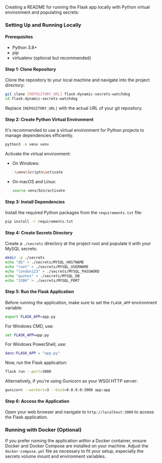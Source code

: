 Creating a README for running the Flask app locally with Python virtual environment and populating secrets:

### Setting Up and Running Locally

#### Prerequisites

- Python 3.8+
- pip
- virtualenv (optional but recommended)

#### Step 1: Clone Repository

Clone the repository to your local machine and navigate into the project directory:

```bash
git clone [REPOSITORY_URL] flask-dynamic-secrets-watchdog
cd flask-dynamic-secrets-watchdog
```

Replace `[REPOSITORY_URL]` with the actual URL of your git repository.

#### Step 2: Create Python Virtual Environment

It's recommended to use a virtual environment for Python projects to manage dependencies efficiently.

```bash
python3 -m venv venv
```

Activate the virtual environment:

- On Windows:
  ```bash
  .\venv\Scripts\activate
  ```
- On macOS and Linux:
  ```bash
  source venv/bin/activate
  ```

#### Step 3: Install Dependencies

Install the required Python packages from the `requirements.txt` file:

```bash
pip install -r requirements.txt
```

#### Step 4: Create Secrets Directory

Create a `./secrets` directory at the project root and populate it with your MySQL secrets:

```bash
mkdir -p ./secrets
echo "db" > ./secrets/MYSQL_HOSTNAME
echo "root" > ./secrets/MYSQL_USERNAME
echo "london123" > ./secrets/MYSQL_PASSWORD
echo "quotes" > ./secrets/MYSQL_DB
echo "3306" > ./secrets/MYSQL_PORT
```

#### Step 5: Run the Flask Application

Before running the application, make sure to set the `FLASK_APP` environment variable:

```bash
export FLASK_APP=app.py
```

For Windows CMD, use:

```cmd
set FLASK_APP=app.py
```

For Windows PowerShell, use:

```powershell
$env:FLASK_APP = "app.py"
```

Now, run the Flask application:

```bash
flask run --port=3000
```

Alternatively, if you're using Gunicorn as your WSGI HTTP server:

```bash
gunicorn --workers=3 --bind=0.0.0.0:3000 app:app
```

#### Step 6: Access the Application

Open your web browser and navigate to `http://localhost:3000` to access the Flask application. 

### Running with Docker (Optional)

If you prefer running the application within a Docker container, ensure Docker and Docker Compose are installed on your machine. Adjust the `docker-compose.yml` file as necessary to fit your setup, especially the secrets volume mount and environment variables.



